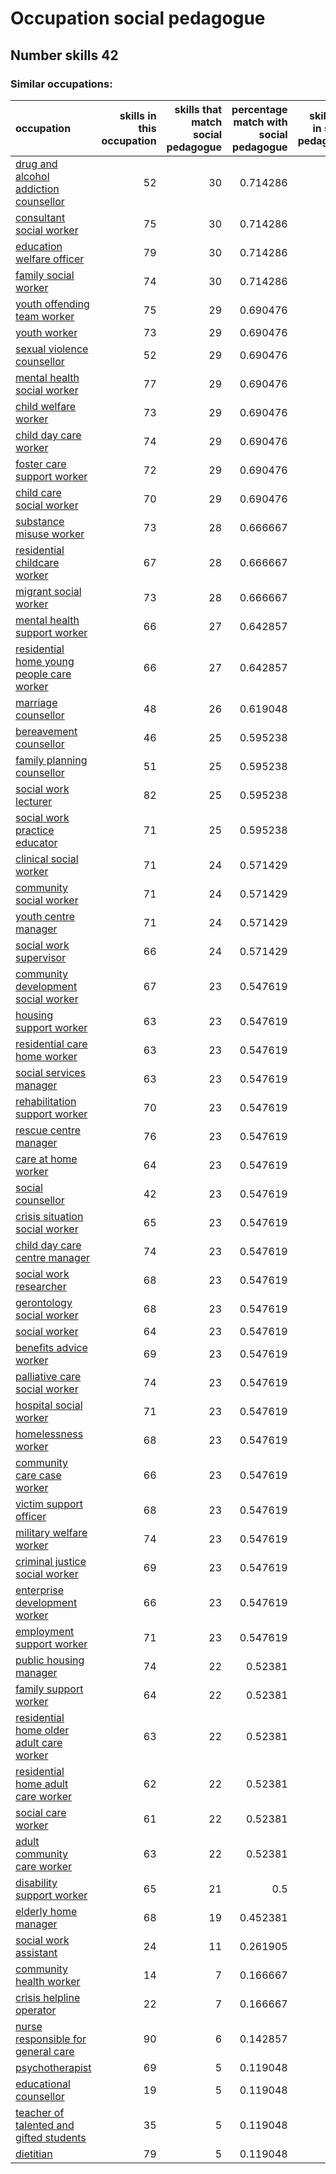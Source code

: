# Occupation social pedagogue
## Number skills 42
### Similar occupations:
| occupation                                                                                |   skills in this occupation |   skills that match social pedagogue |   percentage match with social pedagogue |   skills not in social pedagogue |
|:------------------------------------------------------------------------------------------|----------------------------:|-------------------------------------:|-----------------------------------------:|---------------------------------:|
| [drug and alcohol addiction counsellor](drug_and_alcohol_addiction_counsellor.md)         |                          52 |                                   30 |                                 0.714286 |                               22 |
| [consultant social worker](consultant_social_worker.md)                                   |                          75 |                                   30 |                                 0.714286 |                               45 |
| [education welfare officer](education_welfare_officer.md)                                 |                          79 |                                   30 |                                 0.714286 |                               49 |
| [family social worker](family_social_worker.md)                                           |                          74 |                                   30 |                                 0.714286 |                               44 |
| [youth offending team worker](youth_offending_team_worker.md)                             |                          75 |                                   29 |                                 0.690476 |                               46 |
| [youth worker](youth_worker.md)                                                           |                          73 |                                   29 |                                 0.690476 |                               44 |
| [sexual violence counsellor](sexual_violence_counsellor.md)                               |                          52 |                                   29 |                                 0.690476 |                               23 |
| [mental health social worker](mental_health_social_worker.md)                             |                          77 |                                   29 |                                 0.690476 |                               48 |
| [child welfare worker](child_welfare_worker.md)                                           |                          73 |                                   29 |                                 0.690476 |                               44 |
| [child day care worker](child_day_care_worker.md)                                         |                          74 |                                   29 |                                 0.690476 |                               45 |
| [foster care support worker](foster_care_support_worker.md)                               |                          72 |                                   29 |                                 0.690476 |                               43 |
| [child care social worker](child_care_social_worker.md)                                   |                          70 |                                   29 |                                 0.690476 |                               41 |
| [substance misuse worker](substance_misuse_worker.md)                                     |                          73 |                                   28 |                                 0.666667 |                               45 |
| [residential childcare worker](residential_childcare_worker.md)                           |                          67 |                                   28 |                                 0.666667 |                               39 |
| [migrant social worker](migrant_social_worker.md)                                         |                          73 |                                   28 |                                 0.666667 |                               45 |
| [mental health support worker](mental_health_support_worker.md)                           |                          66 |                                   27 |                                 0.642857 |                               39 |
| [residential home young people care worker](residential_home_young_people_care_worker.md) |                          66 |                                   27 |                                 0.642857 |                               39 |
| [marriage counsellor](marriage_counsellor.md)                                             |                          48 |                                   26 |                                 0.619048 |                               22 |
| [bereavement counsellor](bereavement_counsellor.md)                                       |                          46 |                                   25 |                                 0.595238 |                               21 |
| [family planning counsellor](family_planning_counsellor.md)                               |                          51 |                                   25 |                                 0.595238 |                               26 |
| [social work lecturer](social_work_lecturer.md)                                           |                          82 |                                   25 |                                 0.595238 |                               57 |
| [social work practice educator](social_work_practice_educator.md)                         |                          71 |                                   25 |                                 0.595238 |                               46 |
| [clinical social worker](clinical_social_worker.md)                                       |                          71 |                                   24 |                                 0.571429 |                               47 |
| [community social worker](community_social_worker.md)                                     |                          71 |                                   24 |                                 0.571429 |                               47 |
| [youth centre manager](youth_centre_manager.md)                                           |                          71 |                                   24 |                                 0.571429 |                               47 |
| [social work supervisor](social_work_supervisor.md)                                       |                          66 |                                   24 |                                 0.571429 |                               42 |
| [community development social worker](community_development_social_worker.md)             |                          67 |                                   23 |                                 0.547619 |                               44 |
| [housing support worker](housing_support_worker.md)                                       |                          63 |                                   23 |                                 0.547619 |                               40 |
| [residential care home worker](residential_care_home_worker.md)                           |                          63 |                                   23 |                                 0.547619 |                               40 |
| [social services manager](social_services_manager.md)                                     |                          63 |                                   23 |                                 0.547619 |                               40 |
| [rehabilitation support worker](rehabilitation_support_worker.md)                         |                          70 |                                   23 |                                 0.547619 |                               47 |
| [rescue centre manager](rescue_centre_manager.md)                                         |                          76 |                                   23 |                                 0.547619 |                               53 |
| [care at home worker](care_at_home_worker.md)                                             |                          64 |                                   23 |                                 0.547619 |                               41 |
| [social counsellor](social_counsellor.md)                                                 |                          42 |                                   23 |                                 0.547619 |                               19 |
| [crisis situation social worker](crisis_situation_social_worker.md)                       |                          65 |                                   23 |                                 0.547619 |                               42 |
| [child day care centre manager](child_day_care_centre_manager.md)                         |                          74 |                                   23 |                                 0.547619 |                               51 |
| [social work researcher](social_work_researcher.md)                                       |                          68 |                                   23 |                                 0.547619 |                               45 |
| [gerontology social worker](gerontology_social_worker.md)                                 |                          68 |                                   23 |                                 0.547619 |                               45 |
| [social worker](social_worker.md)                                                         |                          64 |                                   23 |                                 0.547619 |                               41 |
| [benefits advice worker](benefits_advice_worker.md)                                       |                          69 |                                   23 |                                 0.547619 |                               46 |
| [palliative care social worker](palliative_care_social_worker.md)                         |                          74 |                                   23 |                                 0.547619 |                               51 |
| [hospital social worker](hospital_social_worker.md)                                       |                          71 |                                   23 |                                 0.547619 |                               48 |
| [homelessness worker](homelessness_worker.md)                                             |                          68 |                                   23 |                                 0.547619 |                               45 |
| [community care case worker](community_care_case_worker.md)                               |                          66 |                                   23 |                                 0.547619 |                               43 |
| [victim support officer](victim_support_officer.md)                                       |                          68 |                                   23 |                                 0.547619 |                               45 |
| [military welfare worker](military_welfare_worker.md)                                     |                          74 |                                   23 |                                 0.547619 |                               51 |
| [criminal justice social worker](criminal_justice_social_worker.md)                       |                          69 |                                   23 |                                 0.547619 |                               46 |
| [enterprise development worker](enterprise_development_worker.md)                         |                          66 |                                   23 |                                 0.547619 |                               43 |
| [employment support worker](employment_support_worker.md)                                 |                          71 |                                   23 |                                 0.547619 |                               48 |
| [public housing manager](public_housing_manager.md)                                       |                          74 |                                   22 |                                 0.52381  |                               52 |
| [family support worker](family_support_worker.md)                                         |                          64 |                                   22 |                                 0.52381  |                               42 |
| [residential home older adult care worker](residential_home_older_adult_care_worker.md)   |                          63 |                                   22 |                                 0.52381  |                               41 |
| [residential home adult care worker](residential_home_adult_care_worker.md)               |                          62 |                                   22 |                                 0.52381  |                               40 |
| [social care worker](social_care_worker.md)                                               |                          61 |                                   22 |                                 0.52381  |                               39 |
| [adult community care worker](adult_community_care_worker.md)                             |                          63 |                                   22 |                                 0.52381  |                               41 |
| [disability support worker](disability_support_worker.md)                                 |                          65 |                                   21 |                                 0.5      |                               44 |
| [elderly home manager](elderly_home_manager.md)                                           |                          68 |                                   19 |                                 0.452381 |                               49 |
| [social work assistant](social_work_assistant.md)                                         |                          24 |                                   11 |                                 0.261905 |                               13 |
| [community health worker](community_health_worker.md)                                     |                          14 |                                    7 |                                 0.166667 |                                7 |
| [crisis helpline operator](crisis_helpline_operator.md)                                   |                          22 |                                    7 |                                 0.166667 |                               15 |
| [nurse responsible for general care](nurse_responsible_for_general_care.md)               |                          90 |                                    6 |                                 0.142857 |                               84 |
| [psychotherapist](psychotherapist.md)                                                     |                          69 |                                    5 |                                 0.119048 |                               64 |
| [educational counsellor](educational_counsellor.md)                                       |                          19 |                                    5 |                                 0.119048 |                               14 |
| [teacher of talented and gifted students](teacher_of_talented_and_gifted_students.md)     |                          35 |                                    5 |                                 0.119048 |                               30 |
| [dietitian](dietitian.md)                                                                 |                          79 |                                    5 |                                 0.119048 |                               74 |
